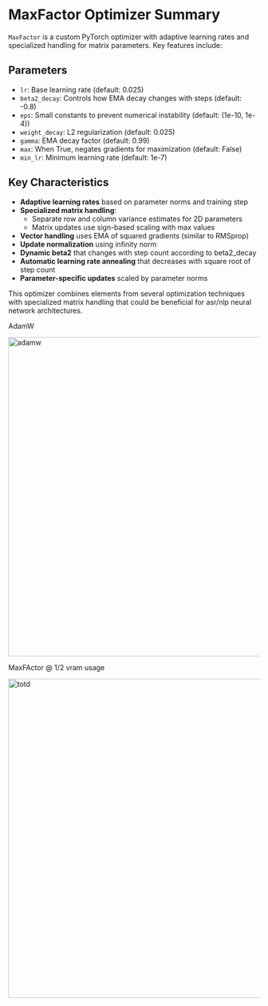 # MaxFactor Optimizer Summary

`MaxFactor` is a custom PyTorch optimizer with adaptive learning rates and specialized handling for matrix parameters. Key features include:

## Parameters
- `lr`: Base learning rate (default: 0.025)
- `beta2_decay`: Controls how EMA decay changes with steps (default: -0.8)
- `eps`: Small constants to prevent numerical instability (default: (1e-10, 1e-4))
- `weight_decay`: L2 regularization (default: 0.025)
- `gamma`: EMA decay factor (default: 0.99)
- `max`: When True, negates gradients for maximization (default: False)
- `min_lr`: Minimum learning rate (default: 1e-7)

## Key Characteristics
- **Adaptive learning rates** based on parameter norms and training step
- **Specialized matrix handling**:
  - Separate row and column variance estimates for 2D parameters
  - Matrix updates use sign-based scaling with max values
- **Vector handling** uses EMA of squared gradients (similar to RMSprop)
- **Update normalization** using infinity norm
- **Dynamic beta2** that changes with step count according to beta2_decay
- **Automatic learning rate annealing** that decreases with square root of step count
- **Parameter-specific updates** scaled by parameter norms

This optimizer combines elements from several optimization techniques with specialized matrix handling that could be beneficial for asr/nlp neural network architectures.

AdamW

<img width="640" alt="adamw" src="https://github.com/user-attachments/assets/068e4b2a-b0f3-47f1-8c28-21d2b6b968d3" />

MaxFActor @ 1/2 vram usage

<img width="640" alt="totd" src="https://github.com/user-attachments/assets/f2bb09ea-566c-430e-bd09-0797af37a855" />


